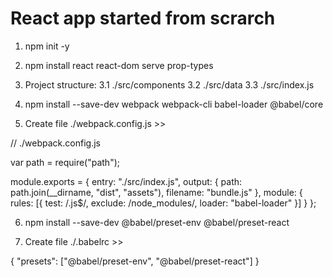 # React app started from scrarch

1. npm init -y

2. npm install react react-dom serve prop-types

3. Project structure:
3.1 ./src/components
3.2 ./src/data
3.3 ./src/index.js

4. npm install --save-dev webpack webpack-cli babel-loader @babel/core 

5. Create file ./webpack.config.js >>

 // ./webpack.config.js

 var path = require("path");

 module.exports = {
   entry: "./src/index.js",
   output: {
     path: path.join(__dirname, "dist", "assets"),
     filename: "bundle.js"
   },
   module: {
     rules: [{ test: /\.js$/, exclude: /node_modules/, loader: "babel-loader" }]
   }
 };

6. npm install --save-dev @babel/preset-env @babel/preset-react

7. Create file ./.babelrc >>

 {
   "presets": ["@babel/preset-env", "@babel/preset-react"]
 }

